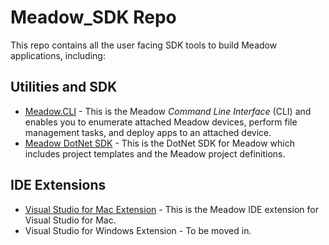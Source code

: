 # Meadow_SDK Repo

This repo contains all the user facing SDK tools to build Meadow applications, including:

## Utilities and SDK

* [Meadow.CLI](Meadow.CLI/readme.md) - This is the Meadow _Command Line Interface_ (CLI) and enables you to enumerate attached Meadow devices, perform file management tasks, and deploy apps to an attached device.
* [Meadow DotNet SDK](Meadow_DotNet_SDK/readme.md) - This is the DotNet SDK for Meadow which includes project templates and the Meadow project definitions.

## IDE Extensions

* [Visual Studio for Mac Extension](VS4Mac_MEadow_Extension/readme.md) - This is the Meadow IDE extension for Visual Studio for Mac.
* Visual Studio for Windows Extension - To be moved in.
